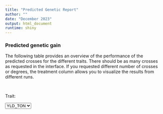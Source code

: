 ```yaml
---
title: "Predicted Genetic Report"
author: ""
date: "December 2023"
output: html_document
runtime: shiny
---
```





### Predicted genetic gain

The following table provides an overview of the performance of the predicted crosses for the different traits. There should be as many crosses as requested in the interface. If you requested different number of crosses or degrees, the treatment column allows you to visualize the results from different runs.

<p>&nbsp;</p>

<!--html_preserve--><div class="form-group shiny-input-container">
<label class="control-label" id="pggApp_1-traitFilterPredictions2D2-label" for="pggApp_1-traitFilterPredictions2D2">Trait:</label>
<div>
<select id="pggApp_1-traitFilterPredictions2D2" class="shiny-input-select"><option value="YLD_TON" selected>YLD_TON</option>
<option value="HT_AVG">HT_AVG</option></select>
<script type="application/json" data-for="pggApp_1-traitFilterPredictions2D2" data-nonempty="">{"plugins":["selectize-plugin-a11y"]}</script>
</div>
</div><!--/html_preserve-->

<!--html_preserve--><div class="plotly html-widget html-widget-output shiny-report-size shiny-report-theme html-fill-item-overflow-hidden html-fill-item" id="pggApp_1-outaccb8005373c8b79" style="width:100%;height:400px;"></div><!--/html_preserve-->

